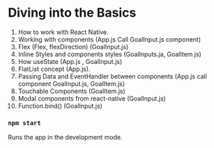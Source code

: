# Diving into the Basics

1. How to work with React Native.
2. Working with components (App.js Call GoalInput.js component)
3. Flex (Flex, flexDirection) (GoalInput.js)
4. Inline Styles and components styles (GoalInputs.ja, GoalItem.js)
5. How useState (App.js , GoalInput.js)
6. FlatList concept (App.js).
7. Passing Data and EventHandler between components (App.js call component GoalInput.js, GoalItem.js)
8. Touchable Components (GoalItem.js)
9. Modal components from react-native (GoalInput.js)
10. Function.bind() (GoalInput.js)

### `npm start`

Runs the app in the development mode.<br />
